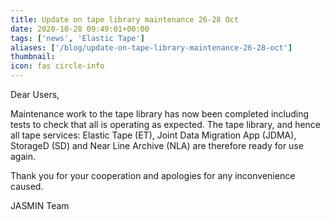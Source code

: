 ```yaml
---
title: Update on tape library maintenance 26-28 Oct
date: 2020-10-28 09:49:01+00:00
tags: ['news', 'Elastic Tape']
aliases: ['/blog/update-on-tape-library-maintenance-26-28-oct']
thumbnail: 
icon: fas circle-info
---
```


Dear Users,


Maintenance work to the tape library has now been completed including tests to check that all is operating as expected. The tape library, and hence all tape services: Elastic Tape (ET), Joint Data Migration App (JDMA), StorageD (SD) and Near Line Archive (NLA) are therefore ready for use again.


Thank you for your cooperation and apologies for any inconvenience caused.


JASMIN Team


